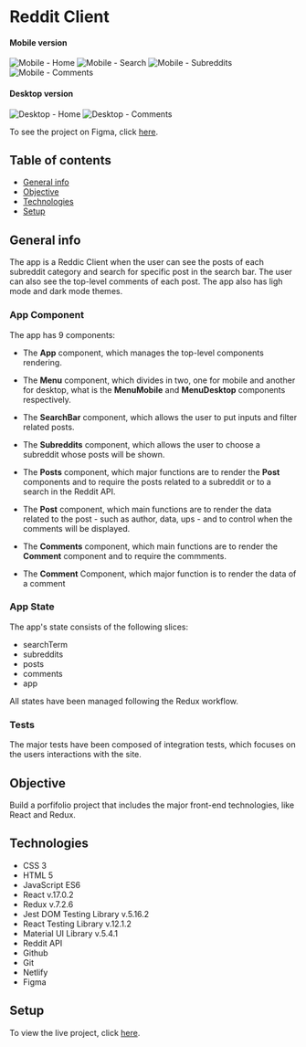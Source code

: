 # Reddit Client

#### Mobile version 

![Mobile - Home](./src/img/app-mobile-home.png)
![Mobile - Search](./src/img/app-mobile-search.png)
![Mobile - Subreddits](./src/img/app-mobile-subreddits.png)
![Mobile - Comments](./src/img/app-mobile-comments.png)


#### Desktop version

![Desktop - Home](./src/img/app-desktop-home.png)
![Desktop - Comments](./src/img/app-desktop-comments.png)

To see the project on Figma, click [here](https://www.figma.com/file/qD8S0ysXyrCvfZUqpgWpsq/Reddit-Client?node-id=0%3A1).

## Table of contents
- [General info](#general-info)
- [Objective](#objective)
- [Technologies](#technologies)
- [Setup](#setup)

## General info

The app is a Reddic Client when the user can see the posts of each subreddit category and search for specific post in the search bar. The user can also see the top-level comments of each post. The app also has ligh mode and dark mode themes.

### App Component

The app has 9 components:

- The **App** component, which manages the top-level components rendering.

- The **Menu** component, which divides in two, one for mobile and another for desktop, what is the **MenuMobile** and **MenuDesktop** components respectively.

- The **SearchBar** component, which allows the user to put inputs and filter related posts.

- The **Subreddits** component, which allows the user to choose a subreddit whose posts will be shown.

- The **Posts** component, which major functions are to render the **Post** components and to require the posts related to a subreddit or to a search in the Reddit API.

- The **Post** component, which main functions are to render the data related to the post - such as author, data, ups - and to control when the comments will be displayed.

- The **Comments** component, which main functions are to render the **Comment** component and to require the commments.

- The **Comment** Component, which major function is to render the data of a comment

### App State

The app's state consists of the following slices:

- searchTerm
- subreddits
- posts
- comments
- app

All states have been managed following the Redux workflow.

### Tests

The major tests have been composed of integration tests, which focuses on the users interactions with the site.

## Objective

Build a porfifolio project that includes the major front-end technologies, like React and Redux.

## Technologies

- CSS 3
- HTML 5
- JavaScript ES6
- React v.17.0.2
- Redux v.7.2.6
- Jest DOM Testing Library v.5.16.2
- React Testing Library v.12.1.2
- Material UI Library v.5.4.1
- Reddit API
- Github
- Git
- Netlify
- Figma

## Setup

To view the live project, click [here](https://pam-reddit-client.netlify.app/).

